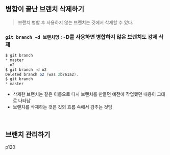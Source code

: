 ## 병합이 끝난 브랜치 삭제하기
> 브랜치 병합 후 사용하지 않는 브랜치는 깃에서 삭제할 수 있다.

### `git branch -d 브랜치명` : -D를 사용하면 병합하지 않은 브랜치도 강제 삭제
```c#
$ git branch
* master
  o2
$ git branch -d o2
Deleted branch o2 (was 2b761a2).
$ git branch
* master
```
- 삭제한 브랜치는 같은 이름으로 다시 브랜치를 만들면 예전에 작업했던 내용이 그대로 나타남
- 브랜치를 삭제하는 것은 깃의 흐름 속에서 감추는 것임

<br>

## 브랜치 관리하기

p120


